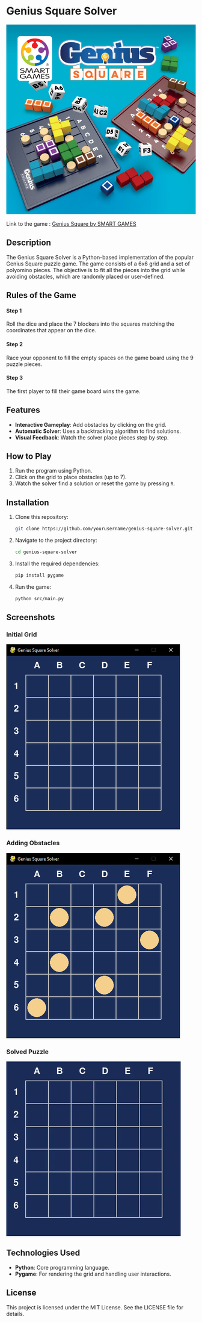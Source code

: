 # Genius Square Solver

![Genius Square](doc/img/SG_Genius-Square_Website_CHB-cover.jpg)

Link to the game : [Genius Square by SMART GAMES](https://www.smartgames.eu/fr/jeux-pour-1-joueur/genius-square)

## Description

The Genius Square Solver is a Python-based implementation of the popular Genius Square puzzle game. 
The game consists of a 6x6 grid and a set of polyomino pieces. 
The objective is to fit all the pieces into the grid while avoiding obstacles, 
which are randomly placed or user-defined.

## Rules of the Game

#### Step 1

Roll the dice and place the 7 blockers into the squares matching the coordinates that appear on the dice.

#### Step 2

Race your opponent to fill the empty spaces on the game board using the 9 puzzle pieces.

#### Step 3

The first player to fill their game board wins the game.

## Features

- **Interactive Gameplay**: Add obstacles by clicking on the grid.
- **Automatic Solver**: Uses a backtracking algorithm to find solutions.
- **Visual Feedback**: Watch the solver place pieces step by step.

## How to Play

1. Run the program using Python.
2. Click on the grid to place obstacles (up to 7).
3. Watch the solver find a solution or reset the game by pressing `R`.

## Installation

1. Clone this repository:
   ```bash
   git clone https://github.com/yourusername/genius-square-solver.git
   ```
2. Navigate to the project directory:
   ```bash
   cd genius-square-solver
   ```
3. Install the required dependencies:
   ```bash
   pip install pygame
   ```
4. Run the game:
   ```bash
   python src/main.py
   ```

## Screenshots

### Initial Grid
![grid.png](doc/img/grid.png)

### Adding Obstacles
![obstacle.png](doc/img/obstacle.png)

### Solved Puzzle
![genius_square_solver.gif](doc/img/genius_square_solver.gif)

## Technologies Used

- **Python**: Core programming language.
- **Pygame**: For rendering the grid and handling user interactions.

## License

This project is licensed under the MIT License. See the LICENSE file for details.
